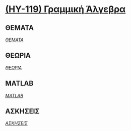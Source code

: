 # [(HY-119) Γραμμική Άλγεβρα](http://www.csd.uoc.gr/~hy119/)

## ΘΕΜΑΤΑ

_[ΘΕΜΑΤΑ](https://github.com/keybraker/Computer-Science-Department-Wiki/tree/master/ΜΑΘΗΜΑΤΑ/ΗΥ-119/ΘΕΜΑΤΑ)_

## ΘΕΩΡΙΑ
_[ΘΕΩΡΙΑ](https://github.com/keybraker/Computer-Science-Department-Wiki/tree/master/ΜΑΘΗΜΑΤΑ/ΗΥ-119/ΘΕΩΡΙΑ)_

## MATLAB
_[MATLAB](https://github.com/keybraker/Computer-Science-Department-Wiki/tree/master/ΜΑΘΗΜΑΤΑ/ΗΥ-119/MATLAB)_

## ΑΣΚΗΣΕΙΣ
_[ΑΣΚΗΣΕΙΣ](https://github.com/keybraker/Computer-Science-Department-Wiki/tree/master/ΜΑΘΗΜΑΤΑ/ΗΥ-119/ΑΣΚΗΣΕΙΣ)_
